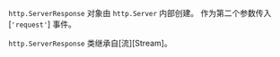 <!-- YAML
added: v0.1.17
-->

`http.ServerResponse` 对象由 `http.Server` 内部创建。
作为第二个参数传入 [`'request'`] 事件。

`http.ServerResponse` 类继承自[流][Stream]。

